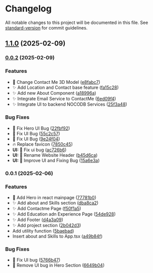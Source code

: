 # Changelog

All notable changes to this project will be documented in this file. See [standard-version](https://github.com/conventional-changelog/standard-version) for commit guidelines.

## [1.1.0](https://github.com/fnikolas-r/fnikolas-portfolio/compare/v0.0.2...v1.1.0) (2025-02-09)

### [0.0.2](https://github.com/fnikolas-r/fnikolas-portfolio/compare/v0.0.1...v0.0.2) (2025-02-09)


### Features

* :art: Change Contact Me 3D Model ([e8fabc7](https://github.com/fnikolas-r/fnikolas-portfolio/commit/e8fabc75da3a2a1f3d601b5197a371e9a28d3d28))
* :sparkles: Add Location and Contact base feature ([fa15c28](https://github.com/fnikolas-r/fnikolas-portfolio/commit/fa15c2833809bf4d7f5f6f0079be856a055925c5))
* :sparkles: Add new About Component ([a18996a](https://github.com/fnikolas-r/fnikolas-portfolio/commit/a18996a5c2a753533190855fcfc62867922d6339))
* :sparkles: Integrate Email Service to ContactMe ([6ed09f4](https://github.com/fnikolas-r/fnikolas-portfolio/commit/6ed09f44c54e91dcce44058236f4a04ad350c80c))
* :sparkles: Integrate UI to backend NOCODB Services ([25f3a48](https://github.com/fnikolas-r/fnikolas-portfolio/commit/25f3a48fc28ecc6109946cf274643994dd700a58))


### Bug Fixes

* :bug: Fix Hero UI Bug ([22fbf92](https://github.com/fnikolas-r/fnikolas-portfolio/commit/22fbf92b317ab8bf087d96d5cc90d61dafaa4c6c))
* :bug: Fix UI Bug ([55c2c57](https://github.com/fnikolas-r/fnikolas-portfolio/commit/55c2c57a9d83c97353e3feda4cd88e5851a5a1ec))
* :bug: Fix UI Bug ([9e24f04](https://github.com/fnikolas-r/fnikolas-portfolio/commit/9e24f04ce3cef1b6b2463e7e18e4b1d5977ce561))
* :fire: Replace favicon ([7850c45](https://github.com/fnikolas-r/fnikolas-portfolio/commit/7850c45ea4d51387262b1202e868115ec3613e69))
* **UI:** :art: Fix ui bug ([ac726b6](https://github.com/fnikolas-r/fnikolas-portfolio/commit/ac726b6b3cd707f00c23f1a88de81c4bd3a2c636))
* **UI:** :art: Rename Website Header ([b45d6ca](https://github.com/fnikolas-r/fnikolas-portfolio/commit/b45d6ca51ea8913db7e08f387e0e552feda2a33e))
* **UI:** :bug: Improve UI and Fixing Bug ([15a6e3a](https://github.com/fnikolas-r/fnikolas-portfolio/commit/15a6e3a7890b5b0caa85f425d3f1b019a9972690))

### 0.0.1 (2025-02-06)


### Features

* :art: Add Hero in react mainpage ([77781b0](https://github.com/fnikolas-r/fnikolas-portfolio/commit/77781b03df654ff1dfa569d4767ae9697140b6d4))
* :sparkles: Add about and Skills section ([dba8ca2](https://github.com/fnikolas-r/fnikolas-portfolio/commit/dba8ca203eaf9dc004774849a937bae559595403))
* :sparkles: Add Contactme Page ([f50f1a5](https://github.com/fnikolas-r/fnikolas-portfolio/commit/f50f1a5b3c45d6530c2c6c870cd0f11a7b4bd9a1))
* :sparkles: Add Education adn Experience Page ([54de928](https://github.com/fnikolas-r/fnikolas-portfolio/commit/54de9281aa2bf89c54f2b0d247e2f87a3f6db770))
* :sparkles: Add Footer ([d4a3a09](https://github.com/fnikolas-r/fnikolas-portfolio/commit/d4a3a094503b94fde0c59108ed5d81d6803b1f02))
* :sparkles: Add project section ([2b042d3](https://github.com/fnikolas-r/fnikolas-portfolio/commit/2b042d3fa21b986a925b131a148010f1c10c26e8))
* Add utility function ([5baebad](https://github.com/fnikolas-r/fnikolas-portfolio/commit/5baebaddf331e0c35e2ad86732d9f4db51c57897))
* Insert about and Skills to App.tsx ([a49b84f](https://github.com/fnikolas-r/fnikolas-portfolio/commit/a49b84f3d6f71f020005c607fb6ba161254902d5))


### Bug Fixes

* :bug: Fix UI bug ([5766b47](https://github.com/fnikolas-r/fnikolas-portfolio/commit/5766b4772c53ae5af3514749f7f3c4e10e5b5baf))
* :bug: Remove UI bug in Hero Section ([6649b04](https://github.com/fnikolas-r/fnikolas-portfolio/commit/6649b045c560cd38e14eba3aa06d192ca247b960))
